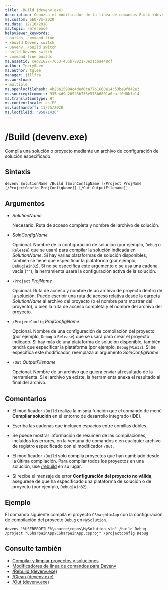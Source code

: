 ```yaml
---
title: -Build (devenv.exe)
description: Conozca el modificador de la línea de comandos Build (devenv) y cómo usarlo para compilar una solución o un proyecto con un archivo de configuración de solución especificado.
ms.custom: SEO-VS-2020
ms.date: 12/10/2018
ms.topic: reference
helpviewer_keywords:
- builds, command-line
- /build Devenv switch
- Devenv, /build switch
- build Devenv switch
- command-line builds
ms.assetid: ced21627-7653-455b-8821-3e31c6a448cf
author: TerryGLee
ms.author: tglee
manager: jillfra
ms.workload:
- multiple
ms.openlocfilehash: 4b23a15984c4ded6ca77b1660e14c53be9fd42e3
ms.sourcegitcommit: 935e4d9a20928b733e573b6801a6eaff0d0b1b14
ms.translationtype: HT
ms.contentlocale: es-ES
ms.lasthandoff: 11/25/2020
ms.locfileid: "95871436"
---
```

# <a name="build-devenvexe"></a>/Build (devenv.exe)

Compila una solución o proyecto mediante un archivo de configuración de solución especificado.

## <a name="syntax"></a>Sintaxis

```shell
devenv SolutionName /Build [SolnConfigName [/Project ProjName [/ProjectConfig ProjConfigName]] [/Out OutputFilename]]
```

## <a name="arguments"></a>Argumentos

- *SolutionName*

  Necesario. Ruta de acceso completa y nombre del archivo de solución.

- *SolnConfigName*

  Opcional. Nombre de la configuración de solución (por ejemplo, `Debug` o `Release`) que se usará para compilar la solución indicada en *SolutionName*. Si hay varias plataformas de solución disponibles, también se tiene que especificar la plataforma (por ejemplo, `Debug|Win32`). Si no se especifica este argumento o se usa una cadena vacía (`""`), la herramienta usará la configuración activa de la solución.

- `/Project` *ProjName*

  Opcional. Ruta de acceso y nombre de un archivo de proyecto dentro de la solución. Puede escribir una ruta de acceso relativa desde la carpeta *SolutionName* al archivo del proyecto (o el nombre para mostrar del proyecto), o bien la ruta de acceso completa y el nombre del archivo del proyecto.

- `/ProjectConfig` *ProjConfigName*

  Opcional. Nombre de una configuración de compilación del proyecto (por ejemplo, `Debug` o `Release`) que se usará para crear el proyecto indicado. Si hay más de una plataforma de solución disponible, también tendrá que especificar la plataforma (por ejemplo, `Debug|Win32`). Si se especifica este modificador, reemplaza al argumento *SolnConfigName*.

- `/Out` *OutputFilename*

  Opcional. Nombre de un archivo que quiera enviar al resultado de la herramienta. Si el archivo ya existe, la herramienta anexa el resultado al final del archivo.

## <a name="remarks"></a>Comentarios

- El modificador `/Build` realiza la misma función que el comando de menú **Compilar solución** en el entorno de desarrollo integrado (IDE).

- Escriba las cadenas que incluyen espacios entre comillas dobles.

- Se puede mostrar información de resumen de las compilaciones, incluidos los errores, en la ventana de comandos o en cualquier archivo de registro especificado con el modificador `/Out`.

- El modificador `/Build` solo compila proyectos que han cambiado desde la última compilación. Para compilar todos los proyectos en una solución, use [/rebuild](../../ide/reference/rebuild-devenv-exe.md) en su lugar.

- Si recibe el mensaje de error **Configuración del proyecto no válida**, asegúrese de que ha especificado una plataforma de solución o de proyecto (por ejemplo, `Debug|Win32`).

## <a name="example"></a>Ejemplo

El comando siguiente compila el proyecto `CSharpWinApp` con la configuración de compilación del proyecto `Debug` en `MySolution`.

```shell
devenv "%USERPROFILE%\source\repos\MySolution.sln" /build Debug /project "CSharpWinApp\CSharpWinApp.csproj" /projectconfig Debug
```

## <a name="see-also"></a>Consulte también

- [Compilar y limpiar proyectos y soluciones](../../ide/building-and-cleaning-projects-and-solutions-in-visual-studio.md)
- [Modificadores de línea de comandos para Devenv](../../ide/reference/devenv-command-line-switches.md)
- [/Rebuild (devenv.exe)](../../ide/reference/rebuild-devenv-exe.md)
- [/Clean (devenv.exe)](../../ide/reference/clean-devenv-exe.md)
- [/Out (devenv.exe)](../../ide/reference/out-devenv-exe.md)
